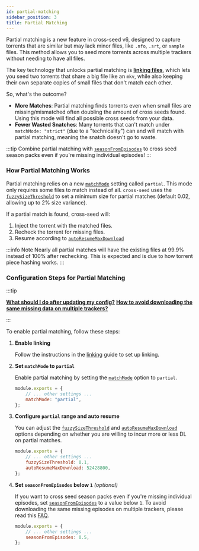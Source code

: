 ```yaml
---
id: partial-matching
sidebar_position: 3
title: Partial Matching
---
```


Partial matching is a new feature in cross-seed v6, designed to capture torrents
that are similar but may lack minor files, like `.nfo`, `.srt`, or `sample`
files. This method allows you to seed more torrents across multiple trackers
without needing to have all files.

The key technology that unlocks partial matching is
[**linking files**](linking.md), which lets you seed two torrents that share a
big file like an `mkv`, while also keeping their own separate copies of small
files that don't match each other.

So, what's the outcome?

-   **More Matches**: Partial matching finds torrents even when small files are
    missing/mismatched often doubling the amount of cross seeds found. Using this
    mode will find all possible cross seeds from your data.
-   **Fewer Wasted Snatches**: Many torrents that can't match under
    `matchMode: "strict"` (due to a "technicality") can and will match with
    partial matching, meaning the snatch doesn't go to waste.

:::tip
Combine partial matching with [`seasonFromEpisodes`](../basics/options.md#seasonfromepisodes)
to cross seed season packs even if you're missing individual episodes!
:::

### How Partial Matching Works

Partial matching relies on a new [`matchMode`](../basics/options.md#matchmode)
setting called `partial`. This mode only requires some files to match instead of all.
`cross-seed` uses the [`fuzzySizeThreshold`](../basics/options.md#fuzzysizethreshold) to set a minimum
size for partial matches (default 0.02, allowing up to 2% size variance).

If a partial match is found, cross-seed will:

1. Inject the torrent with the matched files.
2. Recheck the torrent for missing files.
3. Resume according to [`autoResumeMaxDownload`](../basics/options.md#autoresumemaxdownload)

:::info Note
Nearly all partial matches will have the existing files at 99.9% instead of 100% after rechecking.
This is expected and is due to how torrent piece hashing works.
:::

### Configuration Steps for Partial Matching

:::tip

[**What should I do after updating my config?**](../basics/faq-troubleshooting.md#what-should-i-do-after-updating-my-config)
[**How to avoid downloading the same missing data on multiple trackers?**](../basics/faq-troubleshooting.md#my-partial-matches-from-related-searches-are-missing-the-same-data-how-can-i-only-download-it-once)

:::

To enable partial matching, follow these steps:

1. **Enable linking**

    Follow the instructions in the [linking](linking.md) guide to set up
    linking.

2. **Set `matchMode` to `partial`**

    Enable partial matching by setting the
    [`matchMode`](../basics/options.md#matchmode) option to `partial`.

    ```js
    module.exports = {
        // ... other settings ...
        matchMode: "partial",
    };
    ```

3. **Configure `partial` range and auto resume**

    You can adjust the
    [`fuzzySizeThreshold`](../basics/options.md#fuzzysizethreshold) and
    [`autoResumeMaxDownload`](../basics/options.md#autoresumemaxdownload)
    options depending on whether you are willing to incur more or less
    DL on partial matches.

    ```js
    module.exports = {
        // ... other settings ...
        fuzzySizeThreshold: 0.1,
        autoResumeMaxDownload: 52428800,
    };
    ```

4. **Set `seasonFromEpisodes` below `1`** _(optional)_

    If you want to cross seed season packs even if you're missing individual
    episodes, set
    [`seasonFromEpisodes`](../basics/options.md#seasonfromepisodes) to a value
    below `1`. To avoid downloading the same missing episodes on multiple
    trackers, please read this
    [FAQ](../basics/faq-troubleshooting.md#my-partial-matches-from-related-searches-are-missing-the-same-data-how-can-i-only-download-it-once).

    ```js
    module.exports = {
        // ... other settings ...
        seasonFromEpisodes: 0.5,
    };
    ```
